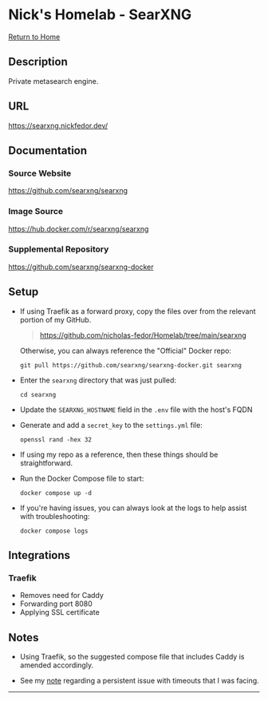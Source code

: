# Nick's Homelab - SearXNG

[Return to Home](/README.md)

## Description

Private metasearch engine.

## URL

<https://searxng.nickfedor.dev/>

## Documentation

### Source Website

<https://github.com/searxng/searxng>

### Image Source

<https://hub.docker.com/r/searxng/searxng>

### Supplemental Repository

<https://github.com/searxng/searxng-docker>

## Setup

- If using Traefik as a forward proxy, copy the files over from the relevant
  portion of my GitHub.

  > <https://github.com/nicholas-fedor/Homelab/tree/main/searxng>

  Otherwise, you can always reference the "Official" Docker repo:

  ```console
  git pull https://github.com/searxng/searxng-docker.git searxng
  ```

- Enter the `searxng` directory that was just pulled:

  ```console
  cd searxng
  ```

- Update the `SEARXNG_HOSTNAME` field in the `.env` file with the host's FQDN

- Generate and add a `secret_key` to the `settings.yml` file:

  ```console
  openssl rand -hex 32
  ```

- If using my repo as a reference, then these things should be straightforward.

- Run the Docker Compose file to start:

  ```console
  docker compose up -d
  ```

- If you're having issues, you can always look at the logs to help assist with
  troubleshooting:

  ```console
  docker compose logs
  ```

## Integrations

### Traefik

- Removes need for Caddy
- Forwarding port 8080
- Applying SSL certificate

## Notes

- Using Traefik, so the suggested compose file that includes Caddy is amended
  accordingly.

- See my [note](../Notes.md#searxng-timeouts) regarding a persistent issue with timeouts that I was facing.

----------
